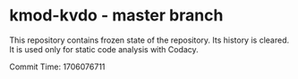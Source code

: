 # kmod-kvdo - master branch

This repository contains frozen state of the repository.
Its history is cleared. It is used only for static code
analysis with Codacy.

Commit Time: 1706076711